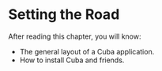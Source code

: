 Setting the Road
================

After reading this chapter, you will know:

* The general layout of a Cuba application.
* How to install Cuba and friends.
